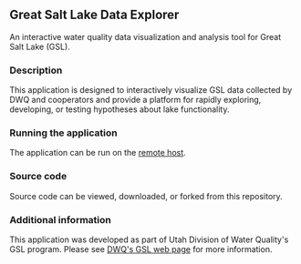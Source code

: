 ## Great Salt Lake Data Explorer
An interactive water quality data visualization and analysis tool for Great Salt Lake (GSL).

### Description
This application is designed to interactively visualize GSL data collected by DWQ and 
cooperators and provide a platform for rapidly exploring, developing, or testing hypotheses about lake functionality.

### Running the application
The application can be run on the [remote host](https://udwq.shinyapps.io/GSL_data_explorer/).

### Source code
Source code can be viewed, downloaded, or forked from this repository.

### Additional information
This application was developed as part of Utah Division of Water Quality's GSL program.
Please see [DWQ's GSL web page](https://deq.utah.gov/water-quality/great-salt-lake) for more information.

